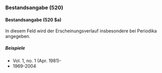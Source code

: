 ### Bestandsangabe (520)

#### Bestandsangabe (520 $a)
In diesem Feld wird der Erscheinungsverlauf insbesondere bei Periodika angegeben.

##### Beispiele  
- Vol. 1, no. 1 (Apr. 1981)-  
- 1969-2004
